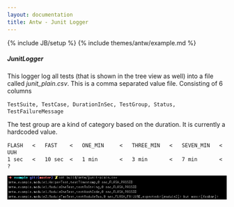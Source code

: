 ```yaml
---
layout: documentation
title: Antw - Junit Logger
---
```

{% include JB/setup %}
{% include themes/antw/example.md %}

##### JunitLogger
This logger log all tests (that is shown in the tree view as well) into a file called *junit_plain.csv*. This is a comma separated value file. Consisting of 6 columns

    TestSuite, TestCase, DurationInSec, TestGroup, Status, TestFailureMessage

The test group are a kind of category based on the duration. It is currently a hardcoded value.

    FLASH	<	FAST	<	ONE_MIN		<	THREE_MIN	<	SEVEN_MIN	<	UUH
    1 sec	<	10 sec	<	1 min		<	3 min		< 	7 min		<	?

![JunitLogger](junit_logger.png)
